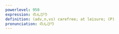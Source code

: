 ```yaml
---
powerlevel: 950
expression: のんびり
definition: (adv,n,vs) carefree; at leisure; (P)
pronunciation: のんびり
---
```

